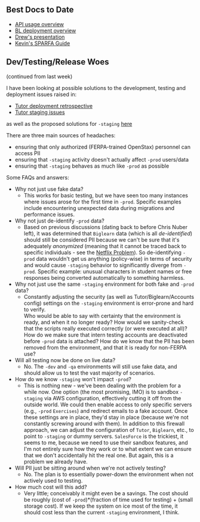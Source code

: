 ## Best Docs to Date
- [API usage overview](https://github.com/openstax/napkin-notes/blob/master/kevin/160921_biglearnApis/api_usage.md)
- [BL deployment overview](https://github.com/openstax/napkin-notes/blob/master/kevin/BiglearnArchitectureDeployment.pdf)
- [Drew's presentation](https://docs.google.com/presentation/d/1qoPqBLD4XqOsIfcM6aJH7IaDQRsxxuA6QBLy4GIZy7w/edit#slide=id.p)
- [Kevin's SPARFA Guide](https://github.com/openstax/sparfa-sandbox/blob/master/klb_sparfa_guide/sparfa_guide.pdf)

## Dev/Testing/Release Woes

(continued from last week)

I have been looking at possible solutions
to the development, testing and deployment issues
raised in:
* [Tutor deployment retrospective](https://docs.google.com/document/d/1aLEMaQ5h75_yXwa1CKJ5CBwTx29bpgiyKOEf3OIPswo/edit#heading=h.p5pj3pqfsjke)
* [Tutor staging issues](https://docs.google.com/document/d/12VFc5ObJNl8KkwzYfOVw42O-D8PYYgxRBb06MHPdXok/edit#heading=h.gp1neznpamzs)

as well as the proposed solutions for `-staging`
[here](https://docs.google.com/document/d/12VFc5ObJNl8KkwzYfOVw42O-D8PYYgxRBb06MHPdXok/edit#heading=h.gp1neznpamzs)

There are three main sources of headaches:
* ensuring that only authorized (FERPA-trained OpenStax) personnel can access PII
* ensuring that `-staging` activity doesn't actually affect `-prod` users/data
* ensuring that `-staging` behaves as much like `-prod` as possible

Some FAQs and answers:
* Why not just use fake data?
  * This works for basic testing, but we have seen too many instances where issues arose for the first time in `-prod`.
    Specific examples include encountering unexpected data during migrations and performance issues.
* Why not just de-identify `-prod` data?
  * Based on previous discussions (dating back to before Chris Nuber left),
    it was determined that `Biglearn` data (which is all _de-identified_) should still be considered PII 
    because we can't be sure that it's adequately _anonymized_ 
    (meaning that it cannot be traced back to specific individuals - see the [Netflix Problem](https://www.wired.com/2007/12/why-anonymous-data-sometimes-isnt/)).
    So de-identifying `-prod` data wouldn't get us anything (policy-wise) in terms of security
    and would cause `-staging` behavior to significantly diverge from `-prod`.
    Specific example: unusual characters in student names or free responses being converted automatically to something harmless.
* Why not just use the same `-staging` environment for both fake and `-prod` data?
  * Constantly adjusting the security (as well as Tutor/Biglearn/Accounts config) settings on the `-staging` environment
    is error-prone and hard to verify.  
    Who would be able to say with certainty that the environment is ready, and when it no longer ready?
    How would we sanity-check that the scripts really executed correctly (or were executed at all)?  
    How do we make sure that intern testing accounts are deactivated before `-prod` data is attached?
    How do we know that the PII has been removed from the environment, and that it is ready for non-FERPA use?
* Will all testing now be done on live data?
  * No.  The `-dev` and `-qa` environments will still use fake data, and should allow us to test the vast majority of scenarios.
* How do we know `-staging` won't impact `-prod`?
  * This is nothing new - we've been dealing with the problem for a while now.
    One option (the most promising, IMO) is to sandbox `-staging` via AWS configuration, effectively cutting it off from the outside world.
    We could then enable access to only specific servers (e.g., `-prod` `Exercises`) and redirect emails to a fake account.
    Once these settings are in place, they'd stay in place (because we're not constantly screwing around with them).
    In addition to this firewall approach, we can adjust the configuration of `Tutor`, `Biglearn`, etc., to point to `-staging` or dummy servers.
    `SalesForce` is the trickiest, it seems to me, because we need to use their sandbox features, and I'm not entirely sure how they work or to what extent we can ensure that we don't accidentally hit the real one.
    But again, this is a problem we already have.
* Will PII just be sitting around when we're not actively testing?
  * No.  The plan is to essentially power-down the environment when not actively used to testing.
* How much cost will this add?
  * Very little; conceivably it might even be a savings.
    The cost should be roughly (cost of `-prod`)*(fraction of time used for testing) + (small storage cost).
    If we keep the system on ice most of the time, it should cost less than the current `-staging` environment, I think.

